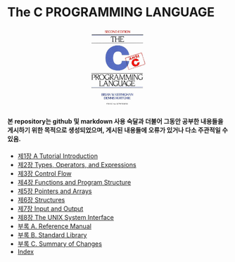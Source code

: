 # The C PROGRAMMING LANGUAGE

<center>
  <img src="./img/cover.jpg" width="25%" height="25%">
</center>

#### 본 repository는 github 및 markdown 사용 숙달과 더불어 그동안 공부한 내용들을 게시하기 위한 목적으로 생성되었으며, 게시된 내용들에 오류가 있거나 다소 주관적일 수 있음. 
* [제1장 A Tutorial Introduction](./chapter1)
* [제2장 Types, Operators, and Expressions](./chapter2)
* [제3장 Control Flow](./chapter3)
* [제4장 Functions and Program Structure](./chapter4)
* [제5장 Pointers and Arrays](./chapter5)
* [제6장 Structures](./chapter6)
* [제7장 Input and Output](./chapter7)
* [제8장 The UNIX System Interface](./chapter8)
* [부록 A. Reference Manual](./referenceA)
* [부록 B. Standard Library](./referenceB)
* [부록 C. Summary of Changes](./referenceC)
* [Index](./index)
